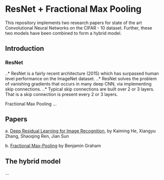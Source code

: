 # ResNet + Fractional Max Pooling

This repository implements two research papers for state of the art Convolutional Neural Networks on the CIFAR - 10 dataset. Further, these two models have been combined to form a hybrid model. 

## Introduction

### ResNet
..* ResNet is a fairly recent architecture (2015) which has surpassed human level
performance on the ImageNet dataset.
..* ResNet solves the problem of vanishing gradients that occurs in many deep
CNN, via implementing skip connections.
..* Typical skip connections are built over 2 or 3 layers. That is a skip connection is
present every 2 or 3 layers.


Fractional Max Pooling ...

## Papers

a. <a href = "https://arxiv.org/abs/1512.03385">Deep Residual Learning for Image Recognition</a>, by Kaiming He, Xiangyu Zhang, Shaoqing Ren, Jian Sun

b. <a href = "https://arxiv.org/abs/1412.6071">Fractional Max-Pooling<a/> by Benjamin Graham

## The hybrid model
...

